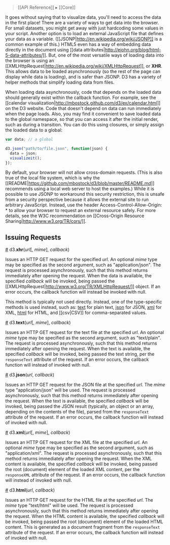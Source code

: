 > [[API Reference]] ▸ [[Core]]

It goes without saying that to visualize data, you'll need to access the data in the first place! There are a variety of ways to get data into the browser. For small datasets, you might get away with just hardcoding some values in your script. Another option is to load an external JavaScript file that defines your data as a variable. ([[JSONP|http://en.wikipedia.org/wiki/JSONP]] is a common example of this.) HTML5 even has a way of embedding data directly in the document using [[data attributes|http://ejohn.org/blog/html-5-data-attributes/]]. But, one of the most versatile ways of loading data into the browser is using an [[XMLHttpRequest|http://en.wikipedia.org/wiki/XMLHttpRequest]], or **XHR**. This allows data to be loaded asynchronously (so the rest of the page can display while data is loading), and is safer than JSONP. D3 has a variety of helper methods that simplify loading data from files.

When loading data asynchronously, code that depends on the loaded data should generally exist within the callback function. For example, see the [[calendar visualization|http://mbostock.github.com/d3/ex/calendar.html]] on the D3 website. Code that doesn't depend on data can run immediately when the page loads. Also, you may find it convenient to save loaded data to the global namespace, so that you can access it after the initial render, such as during a transition. You can do this using closures, or simply assign the loaded data to a global:

```javascript
var data; // a global

d3.json("path/to/file.json", function(json) {
  data = json;
  visualizeit();
});
```

By default, your browser will not allow cross-domain requests. (This is also true of the local file system, which is why the [[README|https://github.com/mbostock/d3/blob/master/README.md]] recommends using a local web server to host the examples.) While it is possible to use JSONP to workaround this security restriction, this is unsafe from a security perspective because it allows the external site to run arbitrary JavaScript. Instead, use the header Access-Control-Allow-Origin: * to allow your browser to request an external resource safely. For more details, see the W3C recommendation on [[Cross-Origin Resource Sharing|http://www.w3.org/TR/cors/]].

## Issuing Requests

<a name="d3_xhr" href="#d3_xhr">#</a> d3.<b>xhr</b>(<i>url</i>[, <i>mime</i>], <i>callback</i>)

Issues an HTTP GET request for the specified *url*. An optional *mime* type may be specified as the second argument, such as "application/json". The request is processed asynchronously, such that this method returns immediately after opening the request. When the data is available, the specified *callback* will be invoked, being passed the [[XMLHttpRequest|http://www.w3.org/TR/XMLHttpRequest/]] object. If an error occurs, the callback function will instead be invoked with null.

This method is typically not used directly. Instead, one of the type-specific methods is used instead, such as: [text](#d3_text) for plain text, [json](#d3_json) for JSON, [xml](#d3_xml) for XML, [html](#d3_html) for HTML, and [[csv|CSV]] for comma-separated values.

<a name="d3_text" href="#d3_text">#</a> d3.<b>text</b>(<i>url</i>[, <i>mime</i>], <i>callback</i>)

Issues an HTTP GET request for the text file at the specified *url*. An optional *mime* type may be specified as the second argument, such as "text/plain". The request is processed asynchronously, such that this method returns immediately after opening the request. When the text is available, the specified *callback* will be invoked, being passed the text string, per the `responseText` attribute of the request. If an error occurs, the callback function will instead of invoked with null.

<a name="d3_json" href="#d3_json">#</a> d3.<b>json</b>(<i>url</i>, <i>callback</i>)

Issues an HTTP GET request for the JSON file at the specified *url*. The *mime* type "application/json" will be used. The request is processed asynchronously, such that this method returns immediately after opening the request. When the text is available, the specified *callback* will be invoked, being passed the JSON result (typically, an object or an array, depending on the contents of the file), parsed from the `responseText` attribute of the request. If an error occurs, the callback function will instead of invoked with null.

<a name="d3_xml" href="#d3_xml">#</a> d3.<b>xml</b>(<i>url</i>[, <i>mime</i>], <i>callback</i>)

Issues an HTTP GET request for the XML file at the specified *url*. An optional *mime* type may be specified as the second argument, such as "application/xml". The request is processed asynchronously, such that this method returns immediately after opening the request. When the XML content is available, the specified *callback* will be invoked, being passed the root (document) element of the loaded XML content, per the `responseXML` attribute of the request. If an error occurs, the callback function will instead of invoked with null.

<a name="d3_html" href="#d3_html">#</a> d3.<b>html</b>(<i>url</i>, <i>callback</i>)

Issues an HTTP GET request for the HTML file at the specified *url*. The *mime* type "text/html" will be used. The request is processed asynchronously, such that this method returns immediately after opening the request. When the HTML content is available, the specified *callback* will be invoked, being passed the root (document) element of the loaded HTML content. This is generated as a document fragment from the `responseText` attribute of the request. If an error occurs, the callback function will instead of invoked with null.
